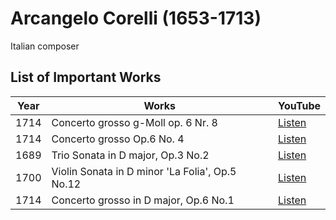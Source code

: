 # Arcangelo Corelli (1653-1713)

Italian composer

## List of Important Works

| Year | Works | YouTube |
| ---- | ----- | ------- |
| 1714 | Concerto grosso g-Moll op. 6 Nr. 8 | [Listen](https://youtu.be/e68h3Qwm2OA?si=dFQh-q0p_usD4cYR) |
| 1714 | Concerto grosso Op.6 No. 4 | [Listen](https://youtu.be/3smZkpqXYHs?si=2jMfp9sKRogMjwbY) |
| 1689 | Trio Sonata in D major, Op.3 No.2 | [Listen](https://youtu.be/CwJRzYv6HNI?si=nBs1Is2bhpD5a67c) |
| 1700 | Violin Sonata in D minor 'La Folia', Op.5 No.12 | [Listen](https://youtu.be/VBJxHUTzcs0?si=p4RnCYt4wvjH8XgP) |
| 1714 | Concerto grosso in D major, Op.6 No.1 |[Listen](https://youtu.be/7aG8FOnAJE4?si=VCW_2MgmdjMIDkY-)|
